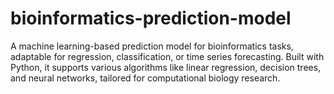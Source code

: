 # bioinformatics-prediction-model
A machine learning-based prediction model for bioinformatics tasks, adaptable for regression, classification, or time series forecasting. Built with Python, it supports various algorithms like linear regression, decision trees, and neural networks, tailored for computational biology research.
